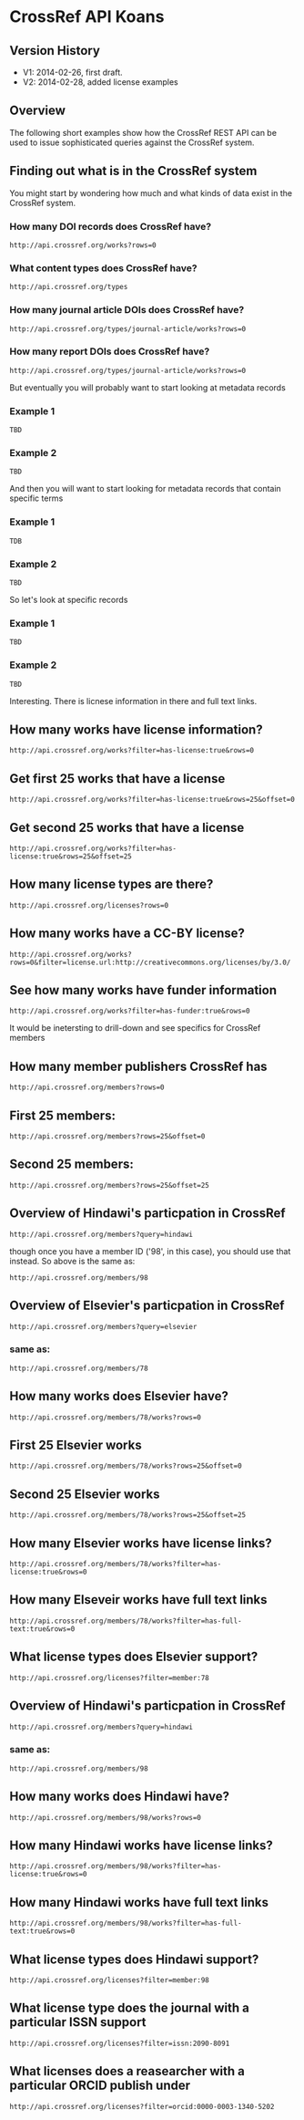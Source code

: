 # CrossRef API Koans

## Version History

- V1: 2014-02-26, first draft.
- V2: 2014-02-28, added license examples

## Overview

The following short examples show how the CrossRef REST API can be used to issue sophisticated queries against the CrossRef system.

## Finding out what is in the CrossRef system

You might start by wondering how much and what kinds of data exist in the CrossRef system.

### How many DOI records does CrossRef have?

    http://api.crossref.org/works?rows=0

### What content types does CrossRef have?

    http://api.crossref.org/types

### How many journal article DOIs does CrossRef have?

    http://api.crossref.org/types/journal-article/works?rows=0

### How many report DOIs does CrossRef have?

    http://api.crossref.org/types/journal-article/works?rows=0

But eventually you will probably want to start looking at metadata records

### Example 1

    TBD

### Example 2

    TBD

And then you will want to start looking for metadata records that contain specific terms

### Example 1

    TDB
   
### Example 2

    TBD

So let's look at specific records

### Example 1

    TBD

### Example 2

    TBD

Interesting. There is licnese information in there and full text links.

## How many works have license information?

    http://api.crossref.org/works?filter=has-license:true&rows=0

## Get first 25 works that have a license

    http://api.crossref.org/works?filter=has-license:true&rows=25&offset=0

## Get second 25 works that have a license

    http://api.crossref.org/works?filter=has-license:true&rows=25&offset=25

## How many license types are there?

    http://api.crossref.org/licenses?rows=0
    
## How many works have a CC-BY license?

    http://api.crossref.org/works?rows=0&filter=license.url:http://creativecommons.org/licenses/by/3.0/

## See how many works have funder information

    http://api.crossref.org/works?filter=has-funder:true&rows=0
    
It would be inetersting to drill-down and see specifics for CrossRef members

## How many member publishers CrossRef has

    http://api.crossref.org/members?rows=0

## First 25 members:

    http://api.crossref.org/members?rows=25&offset=0

## Second 25 members:

    http://api.crossref.org/members?rows=25&offset=25

## Overview of Hindawi's particpation in CrossRef

    http://api.crossref.org/members?query=hindawi

though once you have a member ID ('98', in this case), you should use that instead. So above is the same as:

    http://api.crossref.org/members/98

## Overview of Elsevier's particpation in CrossRef

    http://api.crossref.org/members?query=elsevier

### same as:

    http://api.crossref.org/members/78

## How many works does Elsevier have?

    http://api.crossref.org/members/78/works?rows=0

## First 25 Elsevier works

    http://api.crossref.org/members/78/works?rows=25&offset=0

## Second 25 Elsevier works

    http://api.crossref.org/members/78/works?rows=25&offset=25

## How many Elsevier works have license links?

    http://api.crossref.org/members/78/works?filter=has-license:true&rows=0

## How many Elseveir works have full text links

    http://api.crossref.org/members/78/works?filter=has-full-text:true&rows=0
    
## What license types does Elsevier support?

    http://api.crossref.org/licenses?filter=member:78

## Overview of Hindawi's particpation in CrossRef

    http://api.crossref.org/members?query=hindawi

### same as:

    http://api.crossref.org/members/98
    
## How many works does Hindawi have?

    http://api.crossref.org/members/98/works?rows=0

## How many Hindawi works have license links?

    http://api.crossref.org/members/98/works?filter=has-license:true&rows=0

## How many Hindawi works have full text links

    http://api.crossref.org/members/98/works?filter=has-full-text:true&rows=0
    
## What license types does Hindawi support?

    http://api.crossref.org/licenses?filter=member:98
    
## What license type does the journal with a particular ISSN support

    http://api.crossref.org/licenses?filter=issn:2090-8091

## What licenses does a reasearcher with a particular ORCID publish under

    http://api.crossref.org/licenses?filter=orcid:0000-0003-1340-5202





